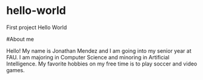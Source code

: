 # hello-world
First project Hello World

#About me 

Hello! My name is Jonathan Mendez and I am going into my senior year at FAU. 
I am majoring in Computer Science and minoring in Artificial Intelligence.
My favorite hobbies on my free time is to play soccer and video games. 

